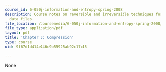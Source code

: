 ```yaml
---
course_id: 6-050j-information-and-entropy-spring-2008
description: Course notes on reversible and irreversible techniques for compressing
  data files.
file_location: /coursemedia/6-050j-information-and-entropy-spring-2008/9f67d1d414e446c9b55925ab92c17c15_MIT6_050JS08_chapter3.pdf
file_type: application/pdf
layout: pdf
title: 'Chapter 3: Compression'
type: course
uid: 9f67d1d414e446c9b55925ab92c17c15

---
```

None